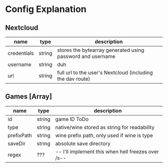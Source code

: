 # Config Explanation

## Nextcloud

|name|type|description|
|----|----|-----------|
|credentials|string|stores the bytearray generated using password and username|
|username|string|duh|
|url|string|full url to the user's Nextcloud (including the dav route)|

## Games [Array]

|name|type|description|
|----|----|-----------|
|id|string|game ID ToDo|
|type|string|native/wine stored as string for readability|
|prefixPath|string|wine prefix path, only used if wine is type|
|saveDir|string|absolute save directory|
|regex|???| -- I'll implement this when hell freezes over /s--|